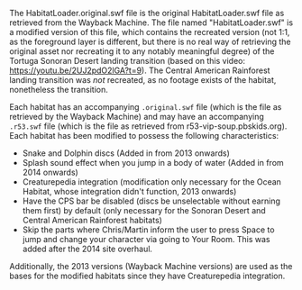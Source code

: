 The HabitatLoader.original.swf file is the original HabitatLoader.swf file as retrieved from the Wayback Machine. The file named "HabitatLoader.swf" is a modified version of this file, which contains the recreated version (not 1:1, as the foreground layer is different, but there is no real way of retrieving the original asset nor recreating it to any notably meaningful degree) of the Tortuga Sonoran Desert landing transition (based on this video: https://youtu.be/2UJ2pdO2lGA?t=9). The Central American Rainforest landing transition was *not* recreated, as no footage exists of the habitat, nonetheless the transition. 

Each habitat has an accompanying `.original.swf` file (which is the file as retrieved by the Wayback Machine) and may have an accompanying `.r53.swf` file (which is the file as retrieved from r53-vip-soup.pbskids.org). Each habitat has been modified to possess the following characteristics:

* Snake and Dolphin discs (Added in from 2013 onwards)
* Splash sound effect when you jump in a body of water (Added in from 2014 onwards)
* Creaturepedia integration (modification only necessary for the Ocean Habitat, whose integration didn't function, 2013 onwards)
* Have the CPS bar be disabled (discs be unselectable without earning them first) by default (only necessary for the Sonoran Desert and Central American Rainforest habitats)
* Skip the parts where Chris/Martin inform the user to press Space to jump and change your character via going to Your Room. This was added after the 2014 site overhaul.

Additionally, the 2013 versions (Wayback Machine versions) are used as the bases for the modified habitats since they have Creaturepedia integration.